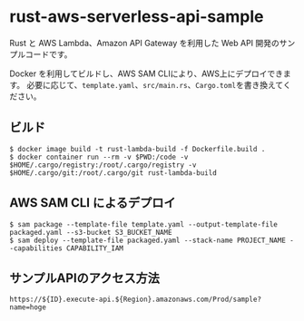 # rust-aws-serverless-api-sample

Rust と AWS Lambda、Amazon API Gateway を利用した Web API 開発のサンプルコードです。

Docker を利用してビルドし、AWS SAM CLIにより、AWS上にデプロイできます。
必要に応じて、`template.yaml`、`src/main.rs`、`Cargo.toml`を書き換えてください。

## ビルド

```
$ docker image build -t rust-lambda-build -f Dockerfile.build .
$ docker container run --rm -v $PWD:/code -v $HOME/.cargo/registry:/root/.cargo/registry -v $HOME/.cargo/git:/root/.cargo/git rust-lambda-build
```

## AWS SAM CLI によるデプロイ

```
$ sam package --template-file template.yaml --output-template-file packaged.yaml --s3-bucket S3_BUCKET_NAME
$ sam deploy --template-file packaged.yaml --stack-name PROJECT_NAME --capabilities CAPABILITY_IAM
```

## サンプルAPIのアクセス方法

```
https://${ID}.execute-api.${Region}.amazonaws.com/Prod/sample?name=hoge
```